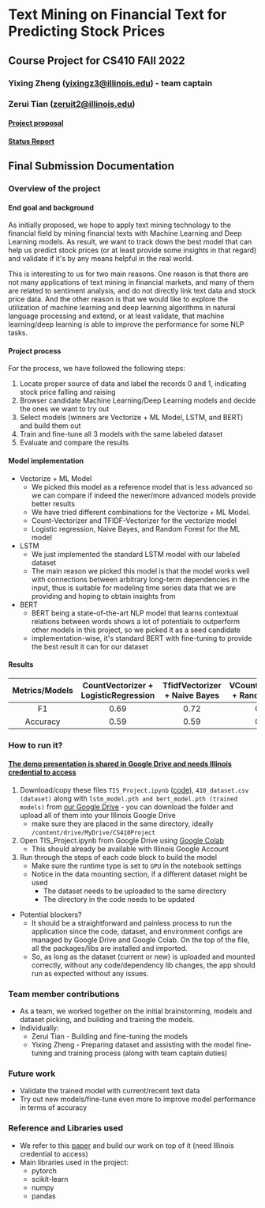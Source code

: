 # Text Mining on Financial Text for Predicting Stock Prices

## Course Project for CS410 FAll 2022

### Yixing Zheng (yixingz3@illinois.edu) - team captain
### Zerui Tian (zeruit2@illinois.edu)

#### [Project proposal](https://github.com/yixingz3/Text-Mining-on-Financial-Text-for-Predicting-Stock-Prices/blob/main/CS%20410%20Project%20Proposal.pdf)

#### [Status Report](https://github.com/yixingz3/Text-Mining-on-Financial-Text-for-Predicting-Stock-Prices/blob/main/CS%20410%20Project%20Status%20Report.pdf)

## Final Submission Documentation

### Overview of the project

#### End goal and background
As initially proposed, we hope to apply text mining technology to the financial
field by mining financial texts with Machine Learning and Deep Learning models. 
As result, we want to track down the best model that can help us predict stock prices (or at least provide some insights in that regard) and validate if it's by any means helpful in the real world.

This is interesting to us for two main reasons. One reason is that
there are not many applications of text mining in financial markets,
and many of them are related to sentiment analysis, and do not directly
link text data and stock price data. And the other reason is that we would like to explore the utilization of machine
learning and deep learning algorithms in natural language processing and
extend, or at least validate, that machine learning/deep learning is
able to improve the performance for some NLP tasks.

#### Project process
For the process, we have followed the following steps:
1. Locate proper source of data and label the records 0 and 1, indicating stock price falling and raising
2. Browser candidate Machine Learning/Deep Learning models and decide the ones we want to try out
3. Select models (winners are Vectorize + ML Model, LSTM, and BERT) and build them out
4. Train and fine-tune all 3 models with the same labeled dataset
5. Evaluate and compare the results

#### Model implementation
- Vectorize + ML Model
    - We picked this model as a reference model that is less advanced so we can compare if indeed the newer/more advanced models provide better results
    - We have tried different combinations for the Vectorize + ML Model. 
    - Count-Vectorizer and TFIDF-Vectorizer for the vectorize model
    - Logistic regression, Naive Bayes, and Random Forest for the ML model
- LSTM
    - We just implemented the standard LSTM model with our labeled dataset
    - The main reason we picked this model is that the model works well with connections between arbitrary long-term dependencies in the input, thus is suitable for modeling time series data that we are providing and hoping to obtain insights from
- BERT
    - BERT being a state-of-the-art NLP model that learns contextual relations between words shows a lot of potentials to outperform other models in this project, so we picked it as a seed candidate
    - implementation-wise, it's standard BERT with fine-tuning to provide the best result it can for our dataset

#### Results

| Metrics/Models | CountVectorizer + LogisticRegression | TfidfVectorizer + Naive Bayes | VCountVectorizer + RandomForest | DL - LSTM | BERT    |
|:--------------:|:------------------------------------:|:-----------------------------:|:------------------------------:|:---------:|:-------:|
| F1             | 0.69                                 | 0.72                          | 0.65    | N/A            | N/A |
| Accuracy       | 0.59                                 | 0.59                          | 0.57    | 0.5690         | 0.593 |

### How to run it?

#### [The demo presentation is shared in Google Drive and needs Illinois credential to access](https://drive.google.com/file/d/11xNdViTfy1zxQTRXV_NHI8cqkWWyshbY/view?usp=share_link)
1. Download/copy these files `TIS_Project.ipynb` ([code](https://github.com/yixingz3/Text-Mining-on-Financial-Text-for-Predicting-Stock-Prices/blob/main/TIS_Project.ipynb)), `410_dataset.csv (dataset)` along with `lstm_model.pth and bert_model.pth (trained models)` from [our Google Drive](https://drive.google.com/drive/folders/1su2LbMR0FD3CYRQrWV0wl9af0VUp95OZ?usp=sharing) - you can download the folder and upload all of them into your Illinois Google Drive
    - make sure they are placed in the same directory, ideally ```/content/drive/MyDrive/CS410Project```
2. Open TIS_Project.ipynb from Google Drive using [Google Colab](https://colab.research.google.com/)
    - This should already be available with Illinois Google Account
3. Run through the steps of each code block to build the model
    - Make sure the runtime type is set to `GPU` in the notebook settings 
    - Notice in the data mounting section, if a different dataset might be used
        - The dataset needs to be uploaded to the same directory
        - The directory in the code needs to be updated

- Potential blockers?
    - It should be a straightforward and painless process to run the application since the code, dataset, and environment configs are managed by Google Drive and Google Colab. On the top of the file, all the packages/libs are installed and imported.
    - So, as long as the dataset (current or new) is uploaded and mounted correctly, without any code/dependency lib changes, the app should run as expected without any issues.

### Team member contributions
- As a team, we worked together on the initial brainstorming, models and dataset picking, and building and training the models.
- Individually:
    - Zerui Tian - Building and fine-tuning the models
    - Yixing Zheng - Preparing dataset and assisting with the model fine-tuning and training process (along with team captain duties)
    
### Future work
- Validate the trained model with current/recent text data
- Try out new models/fine-tune even more to improve model performance in terms of accuracy

### Reference and Libraries used

- We refer to this [paper](https://drive.google.com/file/d/1hZunGLg940XeJw_MP2ir4551WwRZZZ66/view?usp=sharing) and build our work on top of it (need Illinois credential to access)
- Main libraries used in the project:
    - pytorch
    - scikit-learn
    - numpy
    - pandas
